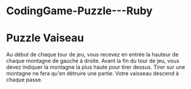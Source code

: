 # CodingGame-Puzzle---Ruby
# Puzzle Vaiseau
Au début de chaque tour de jeu, vous recevez en entrée la hauteur de chaque montagne de gauche à droite.
Avant la fin du tour de jeu, vous devez indiquer la montagne la plus haute pour tirer dessus.
Tirer sur une montagne ne fera qu'en détruire une partie. Votre vaisseau descend à chaque passe.
